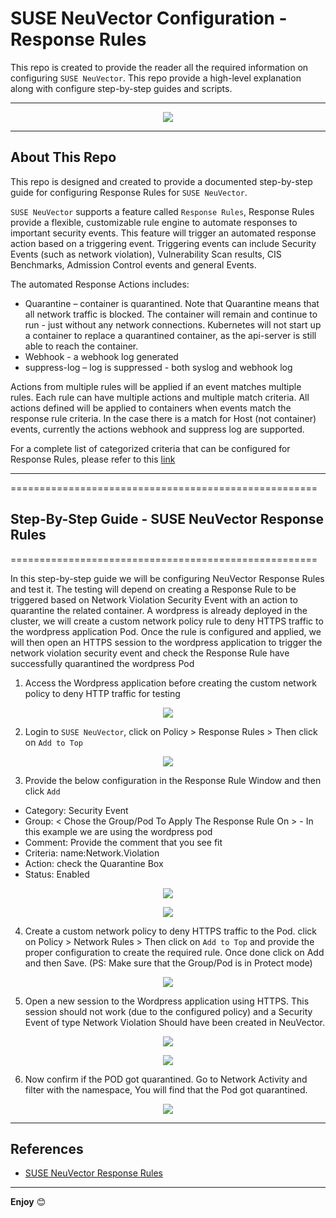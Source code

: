 # SUSE NeuVector Configuration - Response Rules

This repo is created to provide the reader all the required information on configuring `SUSE NeuVector`. This repo provide a high-level explanation along with configure step-by-step guides and scripts.

---

<p align="center">
    <img src="Images/NeuVector-Logo.png">
</p>

---

## About This Repo

This repo is designed and created to provide a documented step-by-step guide for configuring Response Rules for `SUSE NeuVector`. 

`SUSE NeuVector` supports a feature called `Response Rules`, Response Rules provide a flexible, customizable rule engine to automate responses to important security events. This feature will trigger an automated response action based on a triggering event. Triggering events can include Security Events (such as network violation), Vulnerability Scan results, CIS Benchmarks, Admission Control events and general Events. 

The automated Response Actions includes:
- Quarantine – container is quarantined. Note that Quarantine means that all network traffic is blocked. The container will remain and continue to run - just without any network connections. Kubernetes will not start up a container to replace a quarantined container, as the api-server is still able to reach the container.
- Webhook - a webhook log generated
- suppress-log – log is suppressed - both syslog and webhook log

Actions from multiple rules will be applied if an event matches multiple rules. Each rule can have multiple actions and multiple match criteria. All actions defined will be applied to containers when events match the response rule criteria. In the case there is a match for Host (not container) events, currently the actions webhook and suppress log are supported.

For a complete list of categorized criteria that can be configured for Response Rules, please refer to this [link](https://open-docs.neuvector.com/policy/responserules#complete-list-of-categoried-criteria-that-can-be-configured-for-response-rules)

---

=====================================================

## Step-By-Step Guide - SUSE NeuVector Response Rules

=====================================================

In this step-by-step guide we will be configuring NeuVector Response Rules and test it. The testing will depend on creating a Response Rule to be triggered based on Network Violation Security Event with an action to quarantine the related container. A wordpress is already deployed in the cluster, we will create a custom network policy rule to deny HTTPS traffic to the wordpress application Pod. Once the rule is configured and applied, we will then open an HTTPS session to the wordpress application to trigger the network violation security event and check the Response Rule have successfully quarantined the wordpress Pod

1. Access the Wordpress application before creating the custom network policy to deny HTTP traffic for testing

<p align="center">
    <img src="Images/step-1.png">
</p>

2. Login to `SUSE NeuVector`, click on Policy > Response Rules > Then click on `Add to Top`

<p align="center">
    <img src="Images/step-2.png">
</p>

3. Provide the below configuration in the Response Rule Window and then click `Add`
  - Category: Security Event
  - Group: < Chose the Group/Pod To Apply The Response Rule On > - In this example we are using the wordpress pod 
  - Comment: Provide the comment that you see fit
  - Criteria: name:Network.Violation
  - Action: check the Quarantine Box
  - Status: Enabled

<p align="center">
    <img src="Images/step-3-1.png">
</p>

<p align="center">
    <img src="Images/step-3-2.png">
</p>

4. Create a custom network policy to deny HTTPS traffic to the Pod. click on Policy > Network Rules > Then click on `Add to Top` and provide the proper configuration to create the required rule. Once done click on Add and then Save. (PS: Make sure that the Group/Pod is in Protect mode)

<p align="center">
    <img src="Images/step-4.png">
</p>

5. Open a new session to the Wordpress application using HTTPS. This session should not work (due to the configured policy) and a Security Event of type Network Violation Should have been created in NeuVector.

<p align="center">
    <img src="Images/step-5-1.png">
</p>

<p align="center">
    <img src="Images/step-5-2.png">
</p>

6. Now confirm if the POD got quarantined. Go to Network Activity and filter with the namespace, You will find that the Pod got quarantined.

<p align="center">
    <img src="Images/step-6.png">
</p>

---

## References

- [SUSE NeuVector Response Rules](https://open-docs.neuvector.com/policy/responserules)

---

**Enjoy** :blush:
